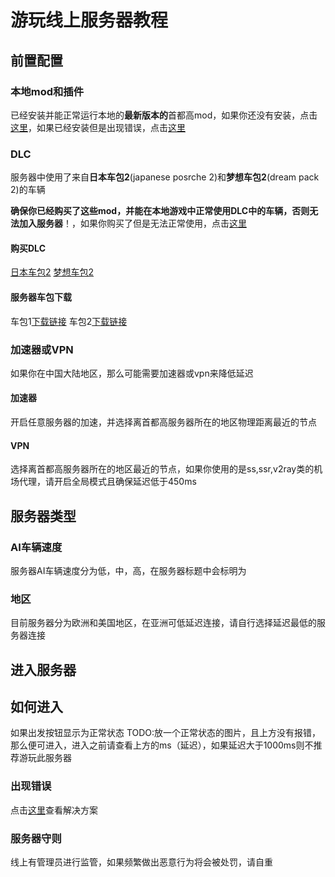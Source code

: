 # 游玩线上服务器教程



## 前置配置

### 本地mod和插件

已经安装并能正常运行本地的**最新版本的**首都高mod，如果你还没有安装，点击[这里]()，如果已经安装但是出现错误，点击[这里]()

### DLC

服务器中使用了来自**日本车包2**(japanese posrche 2)和**梦想车包2**(dream pack 2)的车辆

**确保你已经购买了这些mod，并能在本地游戏中正常使用DLC中的车辆，否则无法加入服务器**！，如果你购买了但是无法正常使用，点击[这里]()

#### 购买DLC

[日本车包2]() [梦想车包2]()

#### 服务器车包下载

车包1[下载链接]()   车包2[下载链接]()

### 加速器或VPN

如果你在中国大陆地区，那么可能需要加速器或vpn来降低延迟

#### 加速器

开启任意服务器的加速，并选择离首都高服务器所在的地区物理距离最近的节点

#### VPN

选择离首都高服务器所在的地区最近的节点，如果你使用的是ss,ssr,v2ray类的机场代理，请开启全局模式且确保延迟低于450ms


## 服务器类型

### AI车辆速度

服务器AI车辆速度分为低，中，高，在服务器标题中会标明为

### 地区

目前服务器分为欧洲和美国地区，在亚洲可低延迟连接，请自行选择延迟最低的服务器连接

## 进入服务器

## 如何进入

如果出发按钮显示为正常状态 TODO:放一个正常状态的图片，且上方没有报错，那么便可进入，进入之前请查看上方的ms（延迟），如果延迟大于1000ms则不推荐游玩此服务器

### 出现错误

点击[这里](./error)查看解决方案

### 服务器守则

线上有管理员进行监管，如果频繁做出恶意行为将会被处罚，请自重